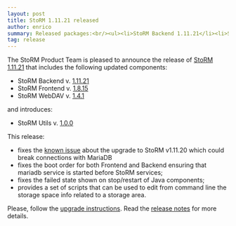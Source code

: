 ```yaml
---
layout: post
title: StoRM 1.11.21 released
author: enrico
summary: Released packages:<br/><ul><li>StoRM Backend 1.11.21</li><li>StoRM Frontend 1.8.15</li><li>StoRM WebDAV 1.4.1</li><li>StoRM Utils 1.0.0</li></ul>
tag: release
---
```


The StoRM Product Team is pleased to announce the release of
[StoRM 1.11.21][release-notes] that includes the following updated components:

* StoRM Backend v. [1.11.21][backend-rn]
* StoRM Frontend v. [1.8.15][frontend-rn]
* StoRM WebDAV v. [1.4.1][webdav-rn]

and introduces:

* StoRM Utils v. [1.0.0][utils-rn]

This release:

* fixes the [known issue][known-issue-post] about the upgrade to StoRM v1.11.20 which could break connections with MariaDB
* fixes the boot order for both Frontend and Backend ensuring that mariadb service is started before StoRM services;
* fixes the failed state shown on stop/restart of Java components;
* provides a set of scripts that can be used to edit from command line the storage space info related to a storage area.

Please, follow the [upgrade instructions][upgrade-instructions].
Read the [release notes][release-notes] for more details.

[backend-rn]: {{site.baseurl}}/release-notes/storm-backend-server/1.11.21/
[frontend-rn]: {{site.baseurl}}/release-notes/storm-frontend-server/1.8.15/
[webdav-rn]: {{site.baseurl}}/release-notes/storm-webdav/1.4.1/
[utils-rn]: {{site.baseurl}}/release-notes/storm-utils/1.0.0/

[release-notes]: {{site.baseurl}}/release-notes/StoRM-v1.11.21.html
[download-page]: {{site.baseurl}}/download.html
[storm-sysadmin-guide]: {{site.baseurl}}/documentation/sysadmin-guide/1.11.21

[upgrade-instructions]: {{site.baseurl}}/documentation/sysadmin-guide/1.11.21/upgrading/

[known-issue-post]: {{site.baseurl}}/2021/04/30/storm-v1.11.20-known-issue.html
